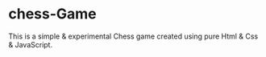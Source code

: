 # chess-Game
This is a simple & experimental Chess game created using pure Html & Css & JavaScript.
